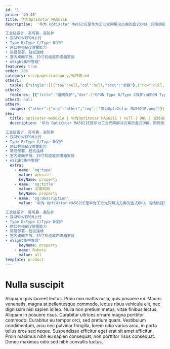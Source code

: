 ```yaml
---
id: '1'
price: '49.40'
title: 华为OptiXstar MA5621E
description:  '华为 OptiXstar MA5621E是华为工业光网解决方案的盒式ONU，网络侧提供GPON或EPON双上行接口，用户侧提供8个GE以太网接口，通过高性能的转发能力，为电力、制造、交通等工业生产场景提供理想的网络解决方案。

工业级设计，高可靠，高防护
• 双GPON/EPON上行
• Type B/Type C/Type D保护
• 网口共模6kV防雷能力
• 简易部署，轻松运维
• 室内桌面平放、19寸机柜或网络箱安装
• eSight集中管理'
featured: true
order: 206
category: src/pages/category/光终端.md
other1: 
  table: {"single":[[{"row":null,"col":null,"text":"参数"},{"row":null,"col":null,"text":"华为OptiXstar MA5621E"}],[{"row":null,"col":null,"text":"尺寸（高×宽×深）"},{"row":null,"col":null,"text":"43.6mm x 250mm x 180 mm（不带挂耳）\n43.6mm x 482.6mm x 180 mm（带挂耳）"}],[{"row":null,"col":null,"text":"重量（不包含适配器）"},{"row":null,"col":null,"text":"约 2.5kg"}],[{"row":null,"col":null,"text":"工作环境温度"},{"row":null,"col":null,"text":"-40° C ~ +70° C"}],[{"row":null,"col":null,"text":"工作环境湿度"},{"row":null,"col":null,"text":"5% RH ～ 95% RH，非凝结"}],[{"row":null,"col":null,"text":"整机供电"},{"row":null,"col":null,"text":"DC 12V~60V"}],[{"row":null,"col":null,"text":"额定电压和电流"},{"row":null,"col":null,"text":"DC 56V，4.5A"}],[{"row":null,"col":null,"text":"防雷规格"},{"row":null,"col":null,"text":"网口：共模6kV，差模1.5kV\n直流电源口：共模4kV，差模2kV"}],[{"row":null,"col":null,"text":"最大功耗"},{"row":null,"col":null,"text":"约12W"}],[{"row":null,"col":null,"text":"网络侧接口"},{"row":null,"col":null,"text":"1*GPON/EPON SFP + 1*GPON/EPON BOB"}],[{"row":null,"col":null,"text":"用户侧接口"},{"row":null,"col":null,"text":"8*GE+4*RS485/RS232+1*Alarm"}],[{"row":null,"col":null,"text":"安装方式"},{"row":null,"col":null,"text":"室内桌面平放、19寸机柜或网络箱安装"}],[{"row":null,"col":null,"text":"防护等级"},{"row":null,"col":null,"text":"IP40"}],[{"row":null,"col":null,"text":"认证"},{"row":null,"col":null,"text":"802.1X认证"}],[{"row":null,"col":null,"text":"PON接口"},{"row":null,"col":null,"text":"GPON/EPON双模，接口类型：SC/UPC\n最大传输距离：20km\nGPON\n遵循标准ITU-T G.984，Class B+\n传输速率：下行2.488Gbit/s，上行1.244Gbit/s\nEPON\n遵循标准IEEE 802.3ah，PX20\n传输速率：下行1.25Gbit/s，上行1.25Gbit/s\n接收灵敏度：-27dBm\n过载光功率：-8dBm\n"}],[{"row":null,"col":null,"text":"GE电接口"},{"row":null,"col":null,"text":"接口类型：RJ-45\n10/100/1000Mbit/s自适应"}],[{"row":null,"col":null,"text":"RS485串口"},{"row":null,"col":null,"text":"接口类型：RJ-45\nRS485遵循标准TIA/EIA-485，ITU-T V.24，ITU-T V.28"}],[{"row":null,"col":null,"text":"RS232串口"},{"row":null,"col":null,"text":"接口类型：RJ-45\nRS232遵循标准TIA/EIA-232，ITU-T V.24，ITU-T V.28"}],[{"row":null,"col":null,"text":"用户侧接口-ALARM"},{"row":null,"col":null,"text":"用户侧接口-ALARM\n连接外部告警等装置\n接口类型：RJ-45\n"}]]}
other2:
  features: [{"title":"组网保护","dec":["GPON Type B/Type C保护\nEPON Type B/Type D保护\n环网检测"]},{"title":"安全","dec":["MAC过滤/IP地址过滤/URL过滤\n防DoS攻击\n会话个数限制\n设备访问控制\n支持802.1x的EAP-MD5/TLS/TTLS/PEAP四种鉴权方式"]},{"title":"智能运维","dec":["XML/Web UI管理\neSight集中管理\n流氓ONT检测和自律\nPPPoE/DHCP仿真测试\n串口数据采集和发送/串口采集数据透传"]}]
other3: null
other4:
  images: {"other":{"org":"other","img":["华为OptiXstar MA5621E.png"]}}
seo:
  title: optixstar-ma5621e | 华为OptiXstar MA5621E | null | ONU | 光终端 | 企业光网络
  description: '华为 OptiXstar MA5621E是华为工业光网解决方案的盒式ONU，网络侧提供GPON或EPON双上行接口，用户侧提供8个GE以太网接口，通过高性能的转发能力，为电力、制造、交通等工业生产场景提供理想的网络解决方案。

工业级设计，高可靠，高防护
• 双GPON/EPON上行
• Type B/Type C/Type D保护
• 网口共模6kV防雷能力
• 简易部署，轻松运维
• 室内桌面平放、19寸机柜或网络箱安装
• eSight集中管理'
  extra:
    - name: 'og:type'
      value: website
      keyName: property
    - name: 'og:title'
      value: 河南网田
      keyName: property
    - name: 'og:description'
      value: '华为 OptiXstar MA5621E是华为工业光网解决方案的盒式ONU，网络侧提供GPON或EPON双上行接口，用户侧提供8个GE以太网接口，通过高性能的转发能力，为电力、制造、交通等工业生产场景提供理想的网络解决方案。

工业级设计，高可靠，高防护
• 双GPON/EPON上行
• Type B/Type C/Type D保护
• 网口共模6kV防雷能力
• 简易部署，轻松运维
• 室内桌面平放、19寸机柜或网络箱安装
• eSight集中管理'
      keyName: property
    - name: Robots
      value: all
template: product
---
```


# Nulla suscipit

Aliquam quis laoreet lectus. Proin non mattis nulla, quis posuere mi. Mauris venenatis, magna at pellentesque commodo, lectus risus vehicula elit, nec dignissim nisl sapien id leo. Nulla non pretium metus, vitae finibus lectus. Aliquam in posuere risus. Curabitur ultrices ornare magna porttitor commodo. Curabitur eu tempor orci, sed pretium quam. Vestibulum condimentum, arcu nec pulvinar fringilla, lorem odio varius arcu, in porta tellus eros sed neque. Suspendisse efficitur eget erat sit amet efficitur. Proin maximus nibh eu sapien consequat, non porttitor risus consequat. Donec maximus odio sed nibh convallis luctus.
